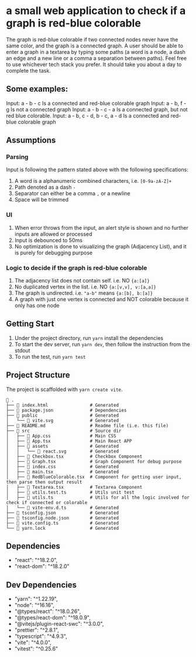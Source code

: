 # a small web application to check if a graph is red-blue colorable

The graph is red-blue colorable if two connected nodes never have the same
color, and the graph is a connected graph. A user should be able to enter
a graph in a textarea by typing some paths (a word is a node, a dash an edge
and a new line or a comma a separation between paths). Feel free to use
whichever tech stack you prefer. It should take you about a day to complete the
task.

## Some examples:

Input: a - b - c
Is a connected and red-blue colorable graph
Input: a - b, f - g
Is not a connected graph
Input: a - b - c - a
Is a connected graph, but not red blue colorable.
Input: a - b, c - d, b - c, a - d
Is a connected and red-blue colorable graph


## Assumptions

### Parsing

Input is following the pattern stated above with the following specifications:

1. A word is a alphanumeric combined characters, i.e. `[0-9a-zA-Z]+`
1. Path denoted as a dash `-`
1. Separator can either be a comma `,` or a newline
1. Space will be trimmed


### UI

1. When error throws from the input, an alert style is shown and no further inputs
are allowed or processed
1. Input is debounced to 50ms
1. No optimization is done to visualizing the graph (Adjacency List), and it is
   purely for debugging purpose

### Logic to decide if the graph is red-blue colorable

1. The adjacency list does not contain self. i.e. NO `{a:[a]}`
1. No duplicated vertex in the list. i.e. NO `{a:[v,v], v:[a,a]}`
1. The graph is undirected. i.e. `"a-b"` means `{a:[b], b:[a]}`
1. A graph with just one vertex is connected and NOT colorable because it
   only has one node

## Getting Start

1. Under the project directory, run `yarn` install the dependencies
1. To start the dev server, run `yarn dev`, then follow the instruction from the stdout
1. To run the test, run `yarn test`

## Project Structure

The project is scaffolded with `yarn create vite`.

```
 .
├──  index.html                # Generated
├──  package.json              # Dependencies
├──  public                    # Generated
│   └──  vite.svg              # Generated
├──  README.md                 # Readme file (i.e. this file)
├──  src                       # Source dir
│   ├──  App.css               # Main CSS
│   ├──  App.tsx               # Main React APP
│   ├──  assets                # Generated
│   │   └──  react.svg         # Generated
│   ├──  Checkbox.tsx          # Checkbox Component
│   ├──  Graph.tsx             # Graph Component for debug purpose
│   ├──  index.css             # Generated
│   ├──  main.tsx              # Generated
│   ├──  RedBlueColorable.tsx  # Component for getting user input, then parse then output result
│   ├──  Textarea.tsx          # Textarea Component
│   ├──  utils.test.ts         # Utils unit test
│   ├──  utils.ts              # Utils for all the logic involved for check if connected or colorable
│   └──  vite-env.d.ts         # Generated
├──  tsconfig.json             # Generated
├──  tsconfig.node.json        # Generated
├──  vite.config.ts            # Generated
└──  yarn.lock                 # Generated
```

## Dependencies

- "react": "^18.2.0",
- "react-dom": "^18.2.0"


## Dev Dependencies

- "yarn": "^1.22.19",
- "node": "^16.16",
- "@types/react": "^18.0.26",
- "@types/react-dom": "^18.0.9",
- "@vitejs/plugin-react-swc": "^3.0.0",
- "prettier": "^2.8.1",
- "typescript": "^4.9.3",
- "vite": "^4.0.0",
- "vitest": "^0.25.6"

